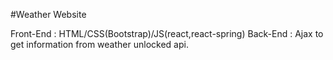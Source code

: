 #Weather Website

Front-End : HTML/CSS(Bootstrap)/JS(react,react-spring)
Back-End : Ajax to get information from weather unlocked api.
